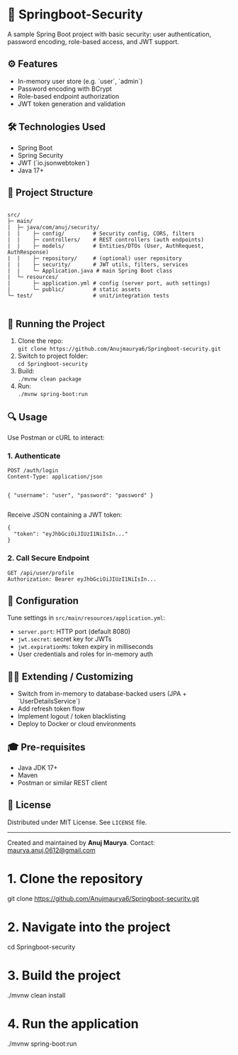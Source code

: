 <!DOCTYPE html>
<html lang="en">
<head>
  <meta charset="UTF-8">
</head>
<body>
  <h1>🔐 Springboot-Security</h1>
  <p>A sample Spring Boot project with basic security: user authentication, password encoding, role-based access, and JWT support.</p>

  <h2>⚙️ Features</h2>
  <ul>
    <li>In-memory user store (e.g. `user`, `admin`)</li>
    <li>Password encoding with BCrypt</li>
    <li>Role-based endpoint authorization</li>
    <li>JWT token generation and validation</li>
  </ul>

  <h2>🛠️ Technologies Used</h2>
  <ul>
    <li>Spring Boot</li>
    <li>Spring Security</li>
    <li>JWT (`io.jsonwebtoken`)</li>
    <li>Java 17+</li>
  </ul>

  <h2>📂 Project Structure</h2>
  <pre><code>
src/
├─ main/
|  ├─ java/com/anuj/security/
|  |    ├─ config/         # Security config, CORS, filters
|  |    ├─ controllers/    # REST controllers (auth endpoints)
|  |    ├─ models/         # Entities/DTOs (User, AuthRequest, AuthResponse)
|  |    ├─ repository/     # (optional) user repository
|  |    ├─ security/       # JWT utils, filters, services
|  |    └─ Application.java # main Spring Boot class
|  └─ resources/
|       ├─ application.yml # config (server port, auth settings)
|       └─ public/         # static assets
└─ test/                   # unit/integration tests
  </code></pre>

  <h2>🚀 Running the Project</h2>
  <ol>
    <li>Clone the repo:<br><code>git clone https://github.com/Anujmaurya6/Springboot-security.git</code></li>
    <li>Switch to project folder:<br><code>cd Springboot-security</code></li>
    <li>Build:<br><code>./mvnw clean package</code></li>
    <li>Run:<br><code>./mvnw spring-boot:run</code></li>
  </ol>

  <h2>🔍 Usage</h2>
  <p>Use Postman or cURL to interact:</p>
  <h3>1. Authenticate</h3>
  <pre><code>POST /auth/login
Content-Type: application/json

{
  "username": "user",
  "password": "password"
}
</code></pre>
  <p>Receive JSON containing a JWT token:</p>
  <pre><code>{
  "token": "eyJhbGciOiJIUzI1NiIsIn..."
}</code></pre>

  <h3>2. Call Secure Endpoint</h3>
  <pre><code>GET /api/user/profile
Authorization: Bearer eyJhbGciOiJIUzI1NiIsIn...
</code></pre>

  <h2>🧩 Configuration</h2>
  <p>Tune settings in <code>src/main/resources/application.yml</code>:</p>
  <ul>
    <li><code>server.port</code>: HTTP port (default 8080)</li>
    <li><code>jwt.secret</code>: secret key for JWTs</li>
    <li><code>jwt.expirationMs</code>: token expiry in milliseconds</li>
    <li>User credentials and roles for in-memory auth</li>
  </ul>

  <h2>👨‍💻 Extending / Customizing</h2>
  <ul>
    <li>Switch from in-memory to database-backed users (JPA + `UserDetailsService`)</li>
    <li>Add refresh token flow</li>
    <li>Implement logout / token blacklisting</li>
    <li>Deploy to Docker or cloud environments</li>
  </ul>

  <h2>🎓 Pre-requisites</h2>
  <ul>
    <li>Java JDK 17+</li>
    <li>Maven</li>
    <li>Postman or similar REST client</li>
  </ul>

  <h2>📝 License</h2>
  <p>Distributed under MIT License. See <code>LICENSE</code> file.</p>

  <hr>
  <p>Created and maintained by <strong>Anuj Maurya</strong>. Contact: <a href="mailto:maurya.anuj.0612@gmail.com">maurya.anuj.0612@gmail.com</a></p>

# 1. Clone the repository
git clone https://github.com/Anujmaurya6/Springboot-security.git

# 2. Navigate into the project
cd Springboot-security

# 3. Build the project
./mvnw clean install

# 4. Run the application
./mvnw spring-boot:run

</body>
</html>
